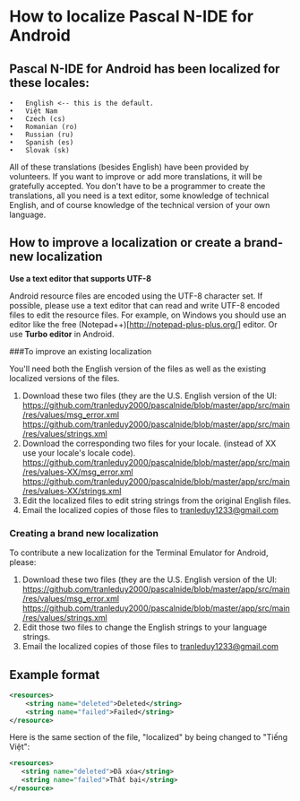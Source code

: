 # How to localize Pascal N-IDE for Android
## Pascal N-IDE for Android has been localized for these locales:
    •	English <-- this is the default.
    •	Việt Nam
    •	Czech (cs)
    •	Romanian (ro)
    •	Russian (ru)
    •	Spanish (es)
    •	Slovak (sk)
All of these translations (besides English) have been provided by volunteers. If you want to improve or add more translations,
 it will be gratefully accepted.
You don't have to be a programmer to create the translations, all you need is a text editor, some knowledge of technical English, and of course knowledge of the technical version of your own language.

## How to improve a localization or create a brand-new localization

**Use a text editor that supports UTF-8**

Android resource files are encoded using the UTF-8 character set. If possible, please use a text editor that can read and write UTF-8 encoded files to edit the resource files. For example, on Windows you should use an editor like the free (Notepad++)[http://notepad-plus-plus.org/] editor. Or use **Turbo editor** in Android.

###To improve an existing localization

You'll need both the English version of the files as well as the existing localized versions of the files.

1. Download these two files (they are the U.S. English version of the UI:
    https://github.com/tranleduy2000/pascalnide/blob/master/app/src/main/res/values/msg_error.xml
    https://github.com/tranleduy2000/pascalnide/blob/master/app/src/main/res/values/strings.xml
2. Download the corresponding two files for your locale. (instead of XX use your locale's locale code).
     https://github.com/tranleduy2000/pascalnide/blob/master/app/src/main/res/values-XX/msg_error.xml
     https://github.com/tranleduy2000/pascalnide/blob/master/app/src/main/res/values-XX/strings.xml
3. Edit the localized files to edit string strings from the original English files.
4. Email the localized copies of those files to tranleduy1233@gmail.com

### Creating a brand new localization

To contribute a new localization for the Terminal Emulator for Android, please:

1.	Download these two files (they are the U.S. English version of the UI:
    https://github.com/tranleduy2000/pascalnide/blob/master/app/src/main/res/values/msg_error.xml
    https://github.com/tranleduy2000/pascalnide/blob/master/app/src/main/res/values/strings.xml
2.	Edit those two files to change the English strings to your language strings.
3.	Email the localized copies of those files to tranleduy1233@gmail.com

## Example format

```xml
<resources>
    <string name="deleted">Deleted</string>
    <string name="failed">Failed</string>
</resource>
```

Here is the same section of the file, "localized" by being changed to "Tiếng Việt":

```xml
<resources>
   <string name="deleted">Đã xóa</string>
   <string name="failed">Thất bại</string>
</resource>
```




